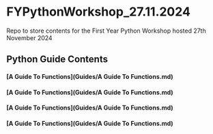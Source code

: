 # FYPythonWorkshop_27.11.2024
Repo to store contents for the First Year Python Workshop hosted 27th November 2024


## Python Guide Contents

#### [A Guide To Functions](Guides/A Guide To Functions.md)
#### [A Guide To Functions](Guides/A Guide To Functions.md)
#### [A Guide To Functions](Guides/A Guide To Functions.md)
#### [A Guide To Functions](Guides/A Guide To Functions.md)
